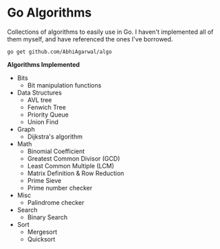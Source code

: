 # Go Algorithms

Collections of algorithms to easily use in Go. I haven't implemented all of them myself, and have referenced the ones I've borrowed.

```
go get github.com/AbhiAgarwal/algo
```

**Algorithms Implemented**

- Bits
	- Bit manipulation functions
- Data Structures
	- AVL tree
	- Fenwich Tree
	- Priority Queue
	- Union Find
- Graph
	- Dijkstra's algorithm
- Math
	- Binomial Coefficient
	- Greatest Common Divisor (GCD)
	- Least Common Multiple (LCM)
	- Matrix Definition & Row Reduction
	- Prime Sieve
	- Prime number checker
- Misc
	- Palindrome checker
- Search
	- Binary Search
- Sort
	- Mergesort
	- Quicksort